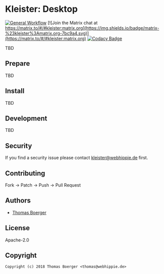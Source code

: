 # Kleister: Desktop

[![General Workflow](https://github.com/kleister/kleister-desktop/actions/workflows/general.yml/badge.svg)](https://github.com/kleister/kleister-desktop/actions/workflows/general.yml) [![Join the Matrix chat at https://matrix.to/#/#kleister:matrix.org](https://img.shields.io/badge/matrix-%23kleister%3Amatrix.org-7bc9a4.svg)](https://matrix.to/#/#kleister:matrix.org) [![Codacy Badge](https://app.codacy.com/project/badge/Grade/81b4de7e02f1414688944fcf74a21122)](https://www.codacy.com/gh/kleister/kleister-desktop/dashboard?utm_source=github.com&amp;utm_medium=referral&amp;utm_content=kleister/kleister-desktop&amp;utm_campaign=Badge_Grade)

TBD

## Prepare

TBD

## Install

TBD

## Development

TBD

## Security

If you find a security issue please contact
[kleister@webhippie.de](mailto:kleister@webhippie.de) first.

## Contributing

Fork -> Patch -> Push -> Pull Request

## Authors

-   [Thomas Boerger](https://github.com/tboerger)

## License

Apache-2.0

## Copyright

```console
Copyright (c) 2018 Thomas Boerger <thomas@webhippie.de>
```
